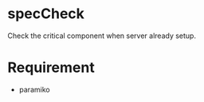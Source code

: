 specCheck
=========

Check the critical component when server already setup.


Requirement
=========
- paramiko
